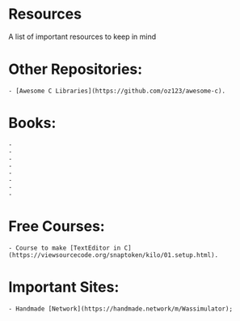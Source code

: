 # Resources
A list of important resources to keep in mind


# Other Repositories:
    - [Awesome C Libraries](https://github.com/oz123/awesome-c).

# Books:
    -
    -
    -
    -
    -
    -
    -
    -
# Free Courses:
    - Course to make [TextEditor in C](https://viewsourcecode.org/snaptoken/kilo/01.setup.html).

# Important Sites:
    - Handmade [Network](https://handmade.network/m/Wassimulator);
